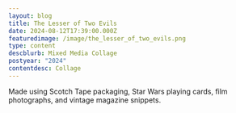 ```yaml
---
layout: blog
title: The Lesser of Two Evils
date: 2024-08-12T17:39:00.000Z
featuredimage: /image/the_lesser_of_two_evils.png
type: content
descblurb: Mixed Media Collage
postyear: "2024"
contentdesc: Collage
---
```

Made using Scotch Tape packaging, Star Wars playing cards, film photographs, and vintage magazine snippets.

